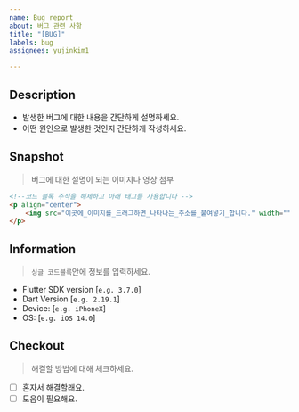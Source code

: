 ```yaml
---
name: Bug report
about: 버그 관련 사항
title: "[BUG]"
labels: bug
assignees: yujinkim1

---
```


## Description

- 발생한 버그에 대한 내용을 간단하게 설명하세요.
- 어떤 원인으로 발생한 것인지 간단하게 작성하세요.

## Snapshot
> 버그에 대한 설명이 되는 이미지나 영상 첨부

```html
<!--코드 블록 주석을 해제하고 아래 태그를 사용합니다 -->
<p align="center">
	<img src="이곳에_이미지를_드래그하면_나타나는_주소를_붙여넣기_합니다." width="" height="" />
</p>
```

## Information
> `싱글 코드블록`안에 정보를 입력하세요.

- Flutter SDK version [`e.g. 3.7.0`]
- Dart Version [`e.g. 2.19.1`]
- Device: [`e.g. iPhoneX`]
- OS: [`e.g. iOS 14.0`]

## Checkout
> 해결할 방법에 대해 체크하세요.

- [ ] 혼자서 해결할래요.
- [ ] 도움이 필요해요.
